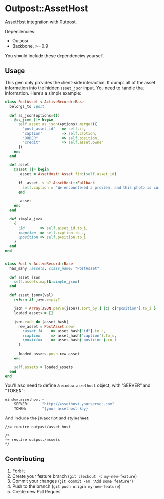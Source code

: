 # Outpost::AssetHost

AssetHost integration with Outpost.

Dependencies:
* Outpost
* Backbone, >= 0.9

You should include these dependencies yourself.

## Usage

This gem only provides the client-side interaction. 
It dumps all of the asset information into the hidden `asset_json` input.
You need to handle that information. Here's a simple example:

```ruby
class PostAsset < ActiveRecord::Base
  belongs_to :post

  def as_json(options={})
    @as_json ||= begin
      self.asset.as_json(options).merge!({
        "post_asset_id"   => self.id,
        "caption"         => self.caption,
        "ORDER"           => self.position,
        "credit"          => self.asset.owner
      })
    end
  end

  def asset
    @asset ||= begin
      _asset = AssetHost::Asset.find(self.asset_id)
    
      if _asset.is_a? AssetHost::Fallback
        self.caption = "We encountered a problem, and this photo is currently unavailable."
      end
      
      _asset
    end
  end

  def simple_json
    {
      :id       => self.asset_id.to_i,
      :caption  => self.caption.to_s,
      :position => self.position.to_i
    }
  end
end


class Post < ActiveRecord::Base
  has_many :assets, class_name: "PostAsset"

  def asset_json
    self.assets.map(&:simple_json)
  end

  def asset_json=(val)
    return if json.empty?

    json = Array(JSON.parse(json)).sort_by { |c| c["position"].to_i }
    loaded_assets = []
    
    json.each do |asset_hash|
      new_asset = PostAsset.new(
        :asset_id    => asset_hash["id"].to_i, 
        :caption     => asset_hash["caption"].to_s, 
        :position    => asset_hash["position"].to_i
      )
      
      loaded_assets.push new_asset
    end

    self.assets = loaded_assets
  end
end
```

You'll also need to define a `window.assethost` object, with "SERVER" and "TOKEN":

```coffee
window.assethost =
    SERVER:      "http://assethost.yourserver.com"
    TOKEN:       "{your assethost key}
```

And include the javascript and stylesheet:

```
//= require outpost/asset_host

/*
*= require outpost/assets
*/
```

## Contributing

1. Fork it
2. Create your feature branch (`git checkout -b my-new-feature`)
3. Commit your changes (`git commit -am 'Add some feature'`)
4. Push to the branch (`git push origin my-new-feature`)
5. Create new Pull Request
